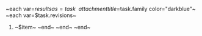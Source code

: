 ~each var=$results as=task~
~attachment title=$task.family color="darkblue"~
~each var=$task.revisions~
1. ~$item~
~end~
~end~
~end~
